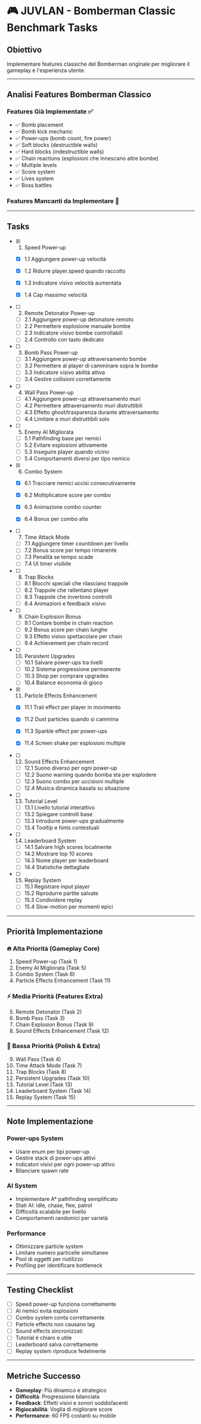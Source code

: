 # 🎮 JUVLAN - Bomberman Classic Benchmark Tasks

## Obiettivo
Implementare features classiche del Bomberman originale per migliorare il gameplay e l'esperienza utente.

---

## Analisi Features Bomberman Classico

### Features Già Implementate ✅
- ✅ Bomb placement
- ✅ Bomb kick mechanic
- ✅ Power-ups (bomb count, fire power)
- ✅ Soft blocks (destructible walls)
- ✅ Hard blocks (indestructible walls)
- ✅ Chain reactions (esplosioni che innescano altre bombe)
- ✅ Multiple levels
- ✅ Score system
- ✅ Lives system
- ✅ Boss battles

### Features Mancanti da Implementare 🔧

---

## Tasks

- [x] 1. Speed Power-up


  - [x] 1.1 Aggiungere power-up velocità

  - [x] 1.2 Ridurre player.speed quando raccolto

  - [x] 1.3 Indicatore visivo velocità aumentata

  - [x] 1.4 Cap massimo velocità


- [ ] 2. Remote Detonator Power-up
  - [ ] 2.1 Aggiungere power-up detonatore remoto
  - [ ] 2.2 Permettere esplosione manuale bombe
  - [ ] 2.3 Indicatore visivo bombe controllabili
  - [ ] 2.4 Controllo con tasto dedicato

- [ ] 3. Bomb Pass Power-up
  - [ ] 3.1 Aggiungere power-up attraversamento bombe
  - [ ] 3.2 Permettere al player di camminare sopra le bombe
  - [ ] 3.3 Indicatore visivo abilità attiva
  - [ ] 3.4 Gestire collisioni correttamente

- [ ] 4. Wall Pass Power-up
  - [ ] 4.1 Aggiungere power-up attraversamento muri
  - [ ] 4.2 Permettere attraversamento muri distruttibili
  - [ ] 4.3 Effetto ghost/trasparenza durante attraversamento
  - [ ] 4.4 Limitare a muri distruttibili solo

- [ ] 5. Enemy AI Migliorata
  - [ ] 5.1 Pathfinding base per nemici
  - [ ] 5.2 Evitare esplosioni attivamente
  - [ ] 5.3 Inseguire player quando vicino
  - [ ] 5.4 Comportamenti diversi per tipo nemico

- [x] 6. Combo System


  - [x] 6.1 Tracciare nemici uccisi consecutivamente

  - [x] 6.2 Moltiplicatore score per combo

  - [x] 6.3 Animazione combo counter

  - [x] 6.4 Bonus per combo alte


- [ ] 7. Time Attack Mode
  - [ ] 7.1 Aggiungere timer countdown per livello
  - [ ] 7.2 Bonus score per tempo rimanente
  - [ ] 7.3 Penalità se tempo scade
  - [ ] 7.4 UI timer visibile

- [ ] 8. Trap Blocks
  - [ ] 8.1 Blocchi speciali che rilasciano trappole
  - [ ] 8.2 Trappole che rallentano player
  - [ ] 8.3 Trappole che invertono controlli
  - [ ] 8.4 Animazioni e feedback visivo

- [ ] 9. Chain Explosion Bonus
  - [ ] 9.1 Contare bombe in chain reaction
  - [ ] 9.2 Bonus score per chain lunghe
  - [ ] 9.3 Effetto visivo spettacolare per chain
  - [ ] 9.4 Achievement per chain record

- [ ] 10. Persistent Upgrades
  - [ ] 10.1 Salvare power-ups tra livelli
  - [ ] 10.2 Sistema progressione permanente
  - [ ] 10.3 Shop per comprare upgrades
  - [ ] 10.4 Balance economia di gioco

- [x] 11. Particle Effects Enhancement



  - [x] 11.1 Trail effect per player in movimento

  - [x] 11.2 Dust particles quando si cammina

  - [x] 11.3 Sparkle effect per power-ups

  - [x] 11.4 Screen shake per esplosioni multiple


- [ ] 12. Sound Effects Enhancement
  - [ ] 12.1 Suono diverso per ogni power-up
  - [ ] 12.2 Suono warning quando bomba sta per esplodere
  - [ ] 12.3 Suono combo per uccisioni multiple
  - [ ] 12.4 Musica dinamica basata su situazione

- [ ] 13. Tutorial Level
  - [ ] 13.1 Livello tutorial interattivo
  - [ ] 13.2 Spiegare controlli base
  - [ ] 13.3 Introdurre power-ups gradualmente
  - [ ] 13.4 Tooltip e hints contestuali

- [ ] 14. Leaderboard System
  - [ ] 14.1 Salvare high scores localmente
  - [ ] 14.2 Mostrare top 10 scores
  - [ ] 14.3 Nome player per leaderboard
  - [ ] 14.4 Statistiche dettagliate

- [ ] 15. Replay System
  - [ ] 15.1 Registrare input player
  - [ ] 15.2 Riprodurre partite salvate
  - [ ] 15.3 Condividere replay
  - [ ] 15.4 Slow-motion per momenti epici

---

## Priorità Implementazione

### 🔥 Alta Priorità (Gameplay Core)
1. Speed Power-up (Task 1)
2. Enemy AI Migliorata (Task 5)
3. Combo System (Task 6)
4. Particle Effects Enhancement (Task 11)

### ⚡ Media Priorità (Features Extra)
5. Remote Detonator (Task 2)
6. Bomb Pass (Task 3)
7. Chain Explosion Bonus (Task 9)
8. Sound Effects Enhancement (Task 12)

### 💎 Bassa Priorità (Polish & Extra)
9. Wall Pass (Task 4)
10. Time Attack Mode (Task 7)
11. Trap Blocks (Task 8)
12. Persistent Upgrades (Task 10)
13. Tutorial Level (Task 13)
14. Leaderboard System (Task 14)
15. Replay System (Task 15)

---

## Note Implementazione

### Power-ups System
- Usare enum per tipi power-up
- Gestire stack di power-ups attivi
- Indicatori visivi per ogni power-up attivo
- Bilanciare spawn rate

### AI System
- Implementare A* pathfinding semplificato
- Stati AI: idle, chase, flee, patrol
- Difficoltà scalabile per livello
- Comportamenti randomici per varietà

### Performance
- Ottimizzare particle system
- Limitare numero particelle simultanee
- Pool di oggetti per riutilizzo
- Profiling per identificare bottleneck

---

## Testing Checklist

- [ ] Speed power-up funziona correttamente
- [ ] AI nemici evita esplosioni
- [ ] Combo system conta correttamente
- [ ] Particle effects non causano lag
- [ ] Sound effects sincronizzati
- [ ] Tutorial è chiaro e utile
- [ ] Leaderboard salva correttamente
- [ ] Replay system riproduce fedelmente

---

## Metriche Successo

- **Gameplay**: Più dinamico e strategico
- **Difficoltà**: Progressione bilanciata
- **Feedback**: Effetti visivi e sonori soddisfacenti
- **Rigiocabilità**: Voglia di migliorare score
- **Performance**: 60 FPS costanti su mobile

